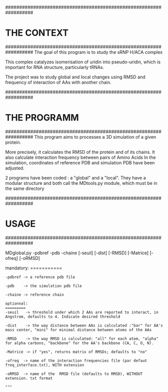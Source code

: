 ##################################################################
#                   THE CONTEXT
##################################################################
The goal of this program is to study the sRNP H/ACA complex

This complex catalyzes isomerisation of uridin into pseudo-uridin, which is important for RNA structure, particularly tRNAs.

The project was to study global and local changes using RMSD and frequency of interaction of AAs with another chain.



##################################################################
#                   THE PROGRAMM
##################################################################
This program aims to processes a 3D simulation of a given protein.

More precisely, it calculates the RMSD of the protein and of its chains.
It also calculate interaction frequency between pairs of Amino Acids
In the simulation, coordinates of reference PDB and simulation PDB have been adjusted.

2 programs have been coded : a "global" and a "local". 
They have a modular structure and both call the MDtools.py module, which must be in the same directory



##################################################################
#                      USAGE
##################################################################

MDglobal.py -pdbref -pdb -chaine [-seuil] [-dist] [-RMSD] [-Matrice] [-ofreq] [-oRMSD]


mandatory:
	===========
     
	-pdbref	-> a reference pdb file

	-pdb	-> the simulation pdb file
	
	-chaine	-> reference chain

	optionnal:
	=========
	-seuil   -> threshold under which 2 AAs are reported to interact, in Angstrom, defaults to 4. Indicate desired threshold
     
	-dist    -> the way distance between AAs is calculated :"bar" for AA's mass center, "mini" for minimal distance between atoms of the AAs
	
	-RMSD	 -> the way RMSD is calculated: "all" for each atom, "alpha" for alpha carbons, "backbone" for the AA's backbone (CA, C, O, N).

	-Matrice -> if "yes", returns matrix of RMSDs; defaults to "no"

	-ofreq	-> name of the interaction frequencies file (par defaut freq_interface.txt), WITH extension
	
	-oRMSD	-> name of the  RMSD file (defaults to RMSD), WITHOUT extension. txt format

	"""

